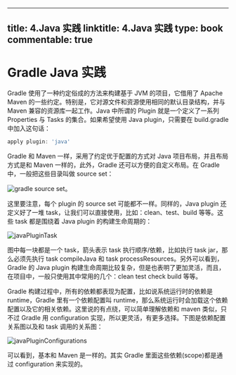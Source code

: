 
---
title: 4.Java 实践
linktitle: 4.Java 实践
type: book
commentable: true
---

# Gradle Java 实践

Gradle 使用了一种约定俗成的方法来构建基于 JVM 的项目，它借用了 Apache Maven 的一些约定。特别是，它对源文件和资源使用相同的默认目录结构，并与 Maven 兼容的资源库一起工作。Java 中所谓的 Plugin 就是一个定义了一系列 Properties 与 Tasks 的集合。如果希望使用 Java plugin，只需要在 build.gradle 中加入这句话：

```groovy
apply plugin: 'java'
```

Gradle 和 Maven 一样，采用了约定优于配置的方式对 Java 项目布局，并且布局方式是和 Maven 一样的，此外，Gradle 还可以方便的自定义布局。在 Gradle 中，一般把这些目录叫做 source set：

![gradle source set](https://s2.ax1x.com/2019/12/17/QINmpF.png)。

这里要注意，每个 plugin 的 source set 可能都不一样。同样的，Java plugin 还定义好了一堆 task，让我们可以直接使用，比如：clean、test、build 等等。这些 task 都是围绕着 Java plugin 的构建生命周期的：

![javaPluginTask](https://s2.ax1x.com/2019/12/17/QIN1Tx.png)

图中每一块都是一个 task，箭头表示 task 执行顺序/依赖，比如执行 task jar，那么必须先执行 task compileJava 和 task processResources。另外可以看到，Gradle 的 Java plugin 构建生命周期比较复杂，但是也表明了更加灵活，而且，在项目中，一般只使用其中常用的几个：clean test check build 等等。

Gradle 构建过程中，所有的依赖都表现为配置，比如说系统运行时的依赖是 runtime，Gradle 里有一个依赖配置叫 runtime，那么系统运行时会加载这个依赖配置以及它的相关依赖。这里说的有点绕，可以简单理解依赖和 maven 类似，只不过 Gradle 用 configuration 实现，所以更灵活，有更多选择。下图是依赖配置关系图以及和 task 调用的关系图：

![javaPluginConfigurations](https://s2.ax1x.com/2019/12/17/QIN1Tx.png)

可以看到，基本和 Maven 是一样的。其实 Gradle 里面这些依赖(scope)都是通过 configuration 来实现的。

    